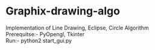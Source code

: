 # Graphix-drawing-algo
Implementation of Line Drawing, Eclipse, Circle Algorithm </br>
Prerequitse:- PyOpengl, Tkinter </br>
Run:- python2 start_gui.py </br>

